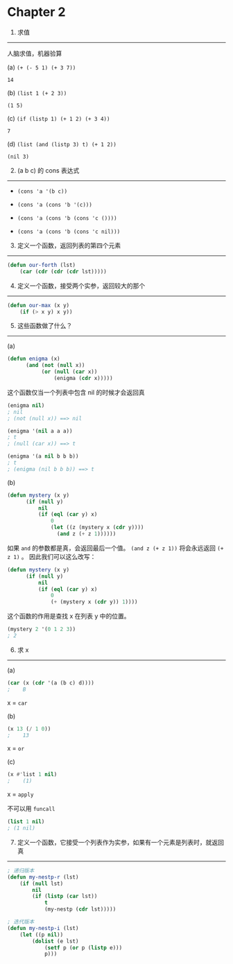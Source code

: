 Chapter 2 
=================

1. 求值
-----------------

人脑求值，机器验算

(a) `(+ (- 5 1) (+ 3 7))`

`14`

(b) `(list 1 (+ 2 3))`

`(1 5)`

(c) `(if (listp 1) (+ 1 2) (+ 3 4))`

`7`

(d) `(list (and (listp 3) t) (+ 1 2))`

`(nil 3)`

2. (a b c) 的 cons 表达式
-------------------------------

- `(cons 'a '(b c))`

- `(cons 'a (cons 'b '(c)))`

- `(cons 'a (cons 'b (cons 'c ())))`

- `(cons 'a (cons 'b (cons 'c nil)))`

3. 定义一个函数，返回列表的第四个元素
-----------------------------------

```lisp
(defun our-forth (lst)
    (car (cdr (cdr (cdr lst)))))
```
 
4. 定义一个函数，接受两个实参，返回较大的那个
------------------------------------------

```lisp
(defun our-max (x y)
    (if (> x y) x y))
```

5. 这些函数做了什么？
--------------------------
 
(a) 

```lisp
(defun enigma (x)
      (and (not (null x))
           (or (null (car x))
               (enigma (cdr x)))))
```

这个函数仅当一个列表中包含 nil 的时候才会返回真

```lisp
(enigma nil)
; nil
; (not (null x)) ==> nil

(enigma '(nil a a a))
; t
; (null (car x)) ==> t

(enigma '(a nil b b b))
; t
; (enigma (nil b b b)) ==> t
```

(b)

```lisp
(defun mystery (x y)
      (if (null y)
          nil
          (if (eql (car y) x)
              0
              (let ((z (mystery x (cdr y))))
                (and z (+ z 1))))))
```

如果 `and` 的参数都是真，会返回最后一个值。 `(and z (+ z 1))` 将会永远返回 `(+ z 1)` 。
因此我们可以这么改写：

```lisp
(defun mystery (x y)
      (if (null y)
          nil
          (if (eql (car y) x)
              0
              (+ (mystery x (cdr y)) 1))))
```

这个函数的作用是查找 x 在列表 y 中的位置。

```lisp
(mystery 2 '(0 1 2 3))
; 2
```

6. 求 x 
--------
 
(a) 

```lisp
(car (x (cdr '(a (b c) d))))
;    B
```

x = `car`

(b)

```lisp
(x 13 (/ 1 0))
;    13
```

x = `or`

(c)

```lisp
(x #'list 1 nil)
;    (1)
```
x = `apply`

不可以用 `funcall`

```lisp
(list 1 nil)
; (1 nil)
```

7. 定义一个函数，它接受一个列表作为实参，如果有一个元素是列表时，就返回真
-------------------------------------------------------------------

```lisp
; 递归版本
(defun my-nestp-r (lst)
    (if (null lst)
        nil
        (if (listp (car lst))
            t
            (my-nestp (cdr lst)))))

; 迭代版本
(defun my-nestp-i (lst)
    (let ((p nil))
        (dolist (e lst)
            (setf p (or p (listp e)))
            p)))
```